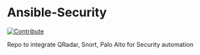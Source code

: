 # Ansible-Security
[![Contribute](https://www.eclipse.org/che/contribute.svg)](https://devspaces.apps.hypershift.shadowman.dev/#https://github.com/shadowman-lab/Ansible-Security)

Repo to integrate QRadar, Snort, Palo Alto for Security automation
